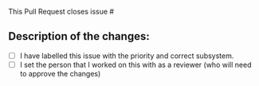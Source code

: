 This Pull Request closes issue #

Description of the changes:
 - 

 - [ ] I have labelled this issue with the priority and correct subsystem.
 - [ ] I set the person that I worked on this with as a reviewer (who will need to approve the changes)
